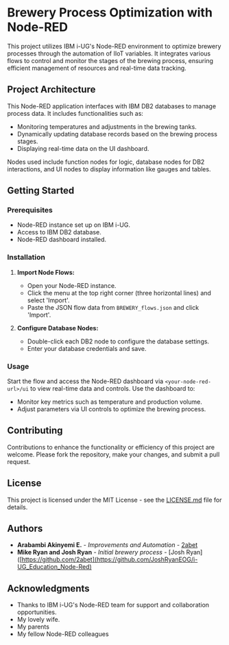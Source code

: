 # Brewery Process Optimization with Node-RED

This project utilizes IBM i-UG's Node-RED environment to optimize brewery processes through the automation of IIoT variables. It integrates various flows to control and monitor the stages of the brewing process, ensuring efficient management of resources and real-time data tracking.

## Project Architecture

This Node-RED application interfaces with IBM DB2 databases to manage process data. It includes functionalities such as:
- Monitoring temperatures and adjustments in the brewing tanks.
- Dynamically updating database records based on the brewing process stages.
- Displaying real-time data on the UI dashboard.

Nodes used include function nodes for logic, database nodes for DB2 interactions, and UI nodes to display information like gauges and tables.

## Getting Started

### Prerequisites
- Node-RED instance set up on IBM i-UG.
- Access to IBM DB2 database.
- Node-RED dashboard installed.

### Installation

1. **Import Node Flows:**
   - Open your Node-RED instance.
   - Click the menu at the top right corner (three horizontal lines) and select 'Import'.
   - Paste the JSON flow data from `BREWERY_flows.json` and click 'Import'.

2. **Configure Database Nodes:**
   - Double-click each DB2 node to configure the database settings.
   - Enter your database credentials and save.

### Usage

Start the flow and access the Node-RED dashboard via `<your-node-red-url>/ui` to view real-time data and controls. Use the dashboard to:
- Monitor key metrics such as temperature and production volume.
- Adjust parameters via UI controls to optimize the brewing process.

## Contributing

Contributions to enhance the functionality or efficiency of this project are welcome. Please fork the repository, make your changes, and submit a pull request.

## License

This project is licensed under the MIT License - see the [LICENSE.md](LICENSE.md) file for details.

## Authors

- **Arabambi Akinyemi E.** - *Improvements and Automation* - [2abet](https://github.com/2abet)
- **Mike Ryan and Josh Ryan** - *Initial brewery process* - [Josh Ryan]([https://github.com/2abet](https://github.com/JoshRyanEOG/i-UG_Education_Node-Red)

## Acknowledgments

- Thanks to IBM i-UG's Node-RED team for support and collaboration opportunities.
- My lovely wife.
- My parents
- My fellow Node-RED colleagues

